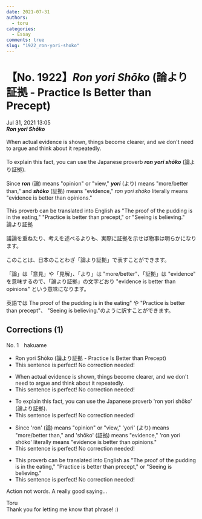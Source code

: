 ```yaml
---
date: 2021-07-31
authors:
  - toru
categories:
  - Essay
comments: true
slug: "1922_ron-yori-shoko"
---
```


# 【No. 1922】<strong><em>Ron yori Shōko</strong></em> (論より証拠 - Practice Is Better than Precept)
<div class="date">Jul 31, 2021 13:05</div>
<div id="post"><div id="body_show_ori">
<strong><em>Ron yori Shōko</strong></em><br/><br/>When actual evidence is shown, things become clearer, and we don't need to argue and think about it repeatedly.<br/><br/>To explain this fact, you can use the Japanese proverb <strong><em>ron yori shōko</em></strong> (論より証拠).<br/><br/>Since <strong><em>ron</em></strong> (論) means "opinion" or "view," <strong><em>yori</em></strong> (より) means "more/better than," and <strong><em>shōko</em></strong> (証拠) means "evidence," <em>ron yori shōko</em> literally means "evidence is better than opinions."<br/><br/>This proverb can be translated into English as "The proof of the pudding is in the eating," "Practice is better than precept," or "Seeing is believing."
</div></div>

<!-- more -->

<div id="post_ja"><div id="body_show_mo">
論より証拠<br/><br/>議論を重ねたり、考えを述べるよりも、実際に証拠を示せば物事は明らかになります。<br/><br/>このことは、日本のことわざ「論より証拠」で表すことができます。<br/><br/>「論」は「意見」や「見解」、「より」は "more/better"、「証拠」は "evidence" を意味するので、「論より証拠」の文字どおり "evidence is better than opinions" という意味になります。<br/><br/>英語では The proof of the pudding is in the eating" や "Practice is better than precept"、 "Seeing is believing."のように訳すことができます。
</div></div>

## Corrections (1)
<div id="block"><div class="first_name"> No. 1　<span class="just_name">hakuame</span></div><div id="block2">
<ul class="correction_field">
<li class="incorrect">Ron yori Shōko (論より証拠 - Practice Is Better than Precept)</li>
<li class="corrected perfect">This sentence is perfect! No correction needed!</li>
</ul>
<ul class="correction_field">
<li class="incorrect">When actual evidence is shown, things become clearer, and we don't need to argue and think about it repeatedly.</li>
<li class="corrected perfect">This sentence is perfect! No correction needed!</li>
</ul>
<ul class="correction_field">
<li class="incorrect">To explain this fact, you can use the Japanese proverb 'ron yori shōko' (論より証拠).</li>
<li class="corrected perfect">This sentence is perfect! No correction needed!</li>
</ul>
<ul class="correction_field">
<li class="incorrect">Since 'ron' (論) means "opinion" or "view," 'yori' (より) means "more/better than," and 'shōko' (証拠) means "evidence," 'ron yori shōko' literally means "evidence is better than opinions."</li>
<li class="corrected perfect">This sentence is perfect! No correction needed!</li>
</ul>
<ul class="correction_field">
<li class="incorrect">This proverb can be translated into English as "The proof of the pudding is in the eating," "Practice is better than precept," or "Seeing is believing."</li>
<li class="corrected perfect">This sentence is perfect! No correction needed!</li>
</ul>
<p class="comment_small">
 Action not words.   A really good saying...
</p>

</div><div class="name"><span class="just_name">Toru</span><br>
Thank you for letting me know that phrase! :)
</div>
</div>
